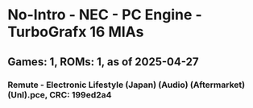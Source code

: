 # No-Intro - NEC - PC Engine - TurboGrafx 16 MIAs
## Games: 1, ROMs: 1, as of 2025-04-27

### Remute - Electronic Lifestyle (Japan) (Audio) (Aftermarket) (Unl).pce, CRC: 199ed2a4
